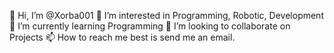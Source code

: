👋 Hi, I’m @Xorba001
👀 I’m interested in Programming, Robotic, Development
🌱 I’m currently learning Programming
💞️ I’m looking to collaborate on Projects
📫 How to reach me best is send me an email.
